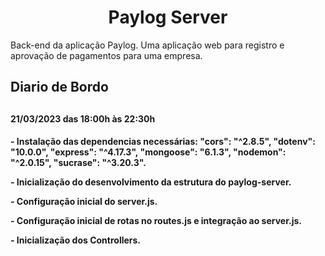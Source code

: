 <h1 align="center"> Paylog Server</h1>
<p>Back-end da aplicação Paylog. Uma aplicação web para registro e aprovação de pagamentos para uma empresa.</p> 

<h2>Diario de Bordo<h2>
  <h4>21/03/2023 das 18:00h às 22:30h <h4>
    <p>- Instalação das dependencias necessárias:
        "cors": "^2.8.5",
        "dotenv": "10.0.0",
        "express": "^4.17.3",
        "mongoose": "6.1.3",
        "nodemon": "^2.0.15",
        "sucrase": "^3.20.3".<p>
    <p>- Inicialização do desenvolvimento da estrutura do paylog-server.<p>
    <p>- Configuração inicial do server.js.</p>
    <p>- Configuração inicial de rotas no routes.js e integração ao server.js. </p>
    <p>- Inicialização dos Controllers.</p>